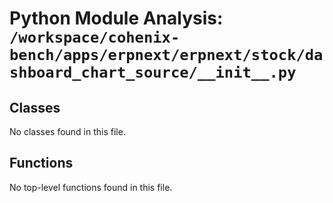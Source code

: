 # Python Module Analysis: `/workspace/cohenix-bench/apps/erpnext/erpnext/stock/dashboard_chart_source/__init__.py`

## Classes

No classes found in this file.


## Functions

No top-level functions found in this file.
